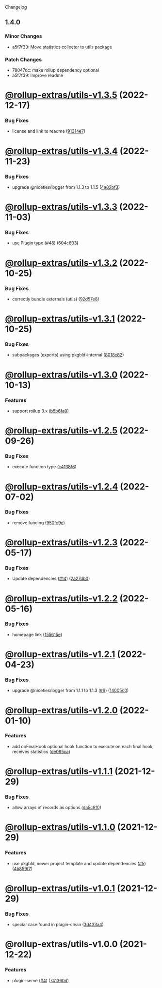 Changelog

## 1.4.0

### Minor Changes

- a5f7f39: Move statistics collector to utils package

### Patch Changes

- 78047dc: make rollup dependency optional
- a5f7f39: Improve readme

# [@rollup-extras/utils-v1.3.5](https://github.com/kshutkin/rollup-extras/compare/@rollup-extras/utils-v1.3.4...@rollup-extras/utils-v1.3.5) (2022-12-17)

### Bug Fixes

- license and link to readme ([91314e7](https://github.com/kshutkin/rollup-extras/commit/91314e7d26a60fc9ff7898e19434b1061016ab40))

# [@rollup-extras/utils-v1.3.4](https://github.com/kshutkin/rollup-extras/compare/@rollup-extras/utils-v1.3.3...@rollup-extras/utils-v1.3.4) (2022-11-23)

### Bug Fixes

- upgrade @niceties/logger from 1.1.3 to 1.1.5 ([4a82bf3](https://github.com/kshutkin/rollup-extras/commit/4a82bf308c3537b9fdc2880421591c80a602d4cb))

# [@rollup-extras/utils-v1.3.3](https://github.com/kshutkin/rollup-extras/compare/@rollup-extras/utils-v1.3.2...@rollup-extras/utils-v1.3.3) (2022-11-03)

### Bug Fixes

- use Plugin type ([#48](https://github.com/kshutkin/rollup-extras/issues/48)) ([604c603](https://github.com/kshutkin/rollup-extras/commit/604c60320bc1713a7cab229b9b66e372f7f1f922))

# [@rollup-extras/utils-v1.3.2](https://github.com/kshutkin/rollup-extras/compare/@rollup-extras/utils-v1.3.1...@rollup-extras/utils-v1.3.2) (2022-10-25)

### Bug Fixes

- correctly bundle externals (utils) ([92d57e8](https://github.com/kshutkin/rollup-extras/commit/92d57e89added20a06c7d46b7e29f5bda6d2c869))

# [@rollup-extras/utils-v1.3.1](https://github.com/kshutkin/rollup-extras/compare/@rollup-extras/utils-v1.3.0...@rollup-extras/utils-v1.3.1) (2022-10-25)

### Bug Fixes

- subpackages (exports) using pkgbld-internal ([8018c82](https://github.com/kshutkin/rollup-extras/commit/8018c82fd23aceaf64ea18ea7e6ce46a932a1508))

# [@rollup-extras/utils-v1.3.0](https://github.com/kshutkin/rollup-extras/compare/@rollup-extras/utils-v1.2.5...@rollup-extras/utils-v1.3.0) (2022-10-13)

### Features

- support rollup 3.x ([b5b6fa0](https://github.com/kshutkin/rollup-extras/commit/b5b6fa08bc7ed6846b8d1404d14d96365a8cab02))

# [@rollup-extras/utils-v1.2.5](https://github.com/kshutkin/rollup-extras/compare/@rollup-extras/utils-v1.2.4...@rollup-extras/utils-v1.2.5) (2022-09-26)

### Bug Fixes

- execute function type ([c4138f6](https://github.com/kshutkin/rollup-extras/commit/c4138f605c78b157417146176e98fb9e4b426bef))

# [@rollup-extras/utils-v1.2.4](https://github.com/kshutkin/rollup-extras/compare/@rollup-extras/utils-v1.2.3...@rollup-extras/utils-v1.2.4) (2022-07-02)

### Bug Fixes

- remove funding ([950fc9e](https://github.com/kshutkin/rollup-extras/commit/950fc9e7a3d0c0dc264f7dbe593294aec9717cf1))

# [@rollup-extras/utils-v1.2.3](https://github.com/kshutkin/rollup-extras/compare/@rollup-extras/utils-v1.2.2...@rollup-extras/utils-v1.2.3) (2022-05-17)

### Bug Fixes

- Update dependencies ([#14](https://github.com/kshutkin/rollup-extras/issues/14)) ([2a27db0](https://github.com/kshutkin/rollup-extras/commit/2a27db04bb31c73d4480a6d0a42006b588f8c19d))

# [@rollup-extras/utils-v1.2.2](https://github.com/kshutkin/rollup-extras/compare/@rollup-extras/utils-v1.2.1...@rollup-extras/utils-v1.2.2) (2022-05-16)

### Bug Fixes

- homepage link ([155615e](https://github.com/kshutkin/rollup-extras/commit/155615e0129e6247d45925589bd8133b56fc088d))

# [@rollup-extras/utils-v1.2.1](https://github.com/kshutkin/rollup-extras/compare/@rollup-extras/utils-v1.2.0...@rollup-extras/utils-v1.2.1) (2022-04-23)

### Bug Fixes

- upgrade @niceties/logger from 1.1.1 to 1.1.3 ([#9](https://github.com/kshutkin/rollup-extras/issues/9)) ([14005c0](https://github.com/kshutkin/rollup-extras/commit/14005c04b90edfb0cced3c15b13342f2d3a88ce4))

# [@rollup-extras/utils-v1.2.0](https://github.com/kshutkin/rollup-extras/compare/@rollup-extras/utils-v1.1.1...@rollup-extras/utils-v1.2.0) (2022-01-10)

### Features

- add onFinalHook optional hook function to execute on each final hook, receives statistics ([de095ca](https://github.com/kshutkin/rollup-extras/commit/de095ca94f03d5025e4108501ccc7994ed30c351))

# [@rollup-extras/utils-v1.1.1](https://github.com/kshutkin/rollup-extras/compare/@rollup-extras/utils-v1.1.0...@rollup-extras/utils-v1.1.1) (2021-12-29)

### Bug Fixes

- allow arrays of records as options ([da5c9f0](https://github.com/kshutkin/rollup-extras/commit/da5c9f086580743302baaab3e55cb4b38a1e9a9c))

# [@rollup-extras/utils-v1.1.0](https://github.com/kshutkin/rollup-extras/compare/@rollup-extras/utils-v1.0.1...@rollup-extras/utils-v1.1.0) (2021-12-29)

### Features

- use pkgbld, newer project template and update dependencies ([#5](https://github.com/kshutkin/rollup-extras/issues/5)) ([4b859f7](https://github.com/kshutkin/rollup-extras/commit/4b859f742269edf685548006ab6733884ad29910))

# [@rollup-extras/utils-v1.0.1](https://github.com/kshutkin/rollup-extras/compare/@rollup-extras/utils-v1.0.0...@rollup-extras/utils-v1.0.1) (2021-12-29)

### Bug Fixes

- special case found in plugin-clean ([3d433a4](https://github.com/kshutkin/rollup-extras/commit/3d433a4263a271c0b249bb7018c2269209ad0e50))

# @rollup-extras/utils-v1.0.0 (2021-12-22)

### Features

- plugin-serve ([#4](https://github.com/kshutkin/rollup-extras/issues/4)) ([741360d](https://github.com/kshutkin/rollup-extras/commit/741360db1f8896b5f63c9a3cbc3367f9c3ab3f3d))
